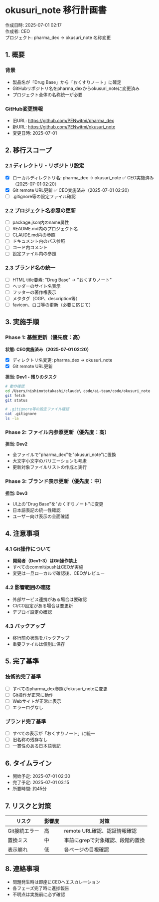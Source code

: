 # okusuri_note 移行計画書

作成日時: 2025-07-01 02:17  
作成者: CEO  
プロジェクト: pharma_dex → okusuri_note 名称変更

## 1. 概要

### 背景
- 製品名が「Drug Base」から「おくすりノート」に確定
- GitHubリポジトリ名をpharma_dexからokusuri_noteに変更済み
- プロジェクト全体の名称統一が必要

### GitHub変更情報
- 旧URL: https://github.com/PENwitmi/pharma_dex
- 新URL: https://github.com/PENwitmi/okusuri_note
- 変更日時: 2025-07-01

## 2. 移行スコープ

### 2.1 ディレクトリ・リポジトリ設定
- [x] ローカルディレクトリ名: pharma_dex → okusuri_note ✅ CEO実施済み（2025-07-01 02:20）
- [x] Git remote URL更新 ✅ CEO実施済み（2025-07-01 02:20）
- [ ] .gitignore等の設定ファイル確認

### 2.2 プロジェクト名参照の更新
- [ ] package.json内のname属性
- [ ] README.md内のプロジェクト名
- [ ] CLAUDE.md内の参照
- [ ] ドキュメント内のパス参照
- [ ] コード内コメント
- [ ] 設定ファイル内の参照

### 2.3 ブランド名の統一
- [ ] HTML title要素: "Drug Base" → "おくすりノート"
- [ ] ヘッダーのサイト名表示
- [ ] フッターの著作権表示
- [ ] メタタグ（OGP、description等）
- [ ] favicon、ロゴ等の更新（必要に応じて）

## 3. 実施手順

### Phase 1: 基盤更新（優先度：高）
**状態: CEO実施済み（2025-07-01 02:20）**
- [x] ディレクトリ名変更: pharma_dex → okusuri_note
- [x] Git remote URL更新

**担当: Dev1 - 残りのタスク**
```bash
# 動作確認
cd /Users/nishimototakashi/claude\ code/ai-team/code/okusuri_note
git fetch
git status

# .gitignore等の設定ファイル確認
cat .gitignore
ls -la
```

### Phase 2: ファイル内参照更新（優先度：高）
**担当: Dev2**
- 全ファイルで"pharma_dex"を"okusuri_note"に置換
- 大文字小文字のバリエーションも考慮
- 更新対象ファイルリストの作成と実行

### Phase 3: ブランド表示更新（優先度：中）
**担当: Dev3**
- UI上の"Drug Base"を"おくすりノート"に変更
- 日本語表記の統一性確認
- ユーザー向け表示の全面確認

## 4. 注意事項

### 4.1 Git操作について
- **開発者（Dev1-3）はGit操作禁止**
- すべてのcommit/pushはCEOが実施
- 変更は一旦ローカルで確認後、CEOがレビュー

### 4.2 影響範囲の確認
- 外部サービス連携がある場合は要確認
- CI/CD設定がある場合は要更新
- デプロイ設定の確認

### 4.3 バックアップ
- 移行前の状態をバックアップ
- 重要ファイルは個別に保存

## 5. 完了基準

### 技術的完了基準
- [ ] すべてのpharma_dex参照がokusuri_noteに変更
- [ ] Git操作が正常に動作
- [ ] Webサイトが正常に表示
- [ ] エラーログなし

### ブランド完了基準
- [ ] すべての表示が「おくすりノート」に統一
- [ ] 旧名称の残存なし
- [ ] 一貫性のある日本語表記

## 6. タイムライン
- 開始予定: 2025-07-01 02:30
- 完了予定: 2025-07-01 03:15
- 所要時間: 約45分

## 7. リスクと対策
| リスク | 影響度 | 対策 |
|--------|--------|------|
| Git接続エラー | 高 | remote URL確認、認証情報確認 |
| 置換ミス | 中 | 事前にgrepで対象確認、段階的置換 |
| 表示崩れ | 低 | 各ページの目視確認 |

## 8. 連絡事項
- 問題発生時は即座にCEOへエスカレーション
- 各フェーズ完了時に進捗報告
- 不明点は実施前に必ず確認